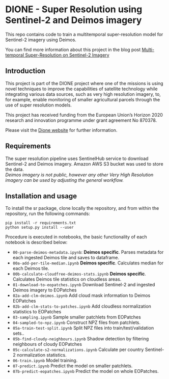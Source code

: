 # DIONE - Super Resolution using Sentinel-2 and Deimos imagery  
This repo contains code to train a multitemporal super-resolution model for Sentinel-2 imagery using Deimos.

You can find more information about this project in the blog post [Multi-temporal Super-Resolution on Sentinel-2 Imagery](https://medium.com/sentinel-hub/multi-temporal-super-resolution-on-sentinel-2-imagery-6089c2b39ebc)

## Introduction
This project is part of the DIONE project  where one of the missions is using novel techniques to  improve the capabilities of satellite technology while integrating various data sources, such as very high resolution imagery, to, for example, enable monitoring of smaller agricultural parcels through the use of super resolution models.

This project has received funding from the European Union’s Horizon 2020 research and innovation programme under grant agreement No 870378.

Please visit the [Dione website](https://dione-project.eu/) for further information.
## Requirements
The super resolution pipeline uses SentinelHub service to download Sentinel-2 and Deimos imagery. Amazon AWS S3 bucket was used to store the data.   
_Deimos imagery is not public, however any other Very High Resolution imagery can be used by adjusting the general workflow._

## Installation and usage

To install the sr package, clone locally the repository, and from within the repository, run the following commands:
```
pip install -r requirements.txt
python setup.py install --user
```
Procedure is executed in notebooks, the basic functionality of each notebook is described below: 
* `00-parse-deimos-metadata.ipynb`: **Deimos specific**. Parses metadata for each ingested Deimos tile and saves to dataframe. 
* `00a-add-per-tile-median.ipynb` **Deimos specific**. Calculates median for each Deimos tile. 
* `00b-calculate-cloudfree-deimos-stats.ipynb` **Deimos specific**. Calculates Deimos tile statistics on cloudless areas. 
* `01-download-to-eopatches.ipynb` Download Sentinel-2 and ingested Deimos imagery to EOPatches
* `02a-add-clm-deimos.ipynb` Add cloud mask information to Deimos EOPatches
* `02b-add-clm-stats-to-patches.ipynb` Add cloudless normalization statistics to EOPatches 
* `03-sampling.ipynb` Sample smaller patchlets from EOPatches 
* `04-sampled-to-npz.ipynb` Construct NPZ files from patchlets. 
* `05a-train-test-split.ipynb` Split NPZ files into train/test/validation sets.. 
* `05b-find-cloudy-neighbours.ipynb` Shadow detection by filtering neighbours of cloudy EOPatches
* `05c-calculate-s2-normalizations.ipynb`  Calculate per country Sentinel-2 normalization statistics. 
* `06-train.ipynb` Model training. 
* `07-predict.ipynb`  Predict the model on smaller patchlets. 
* `07b-predict-eopatches.ipynb` Predict the model on whole EOPatches. 
